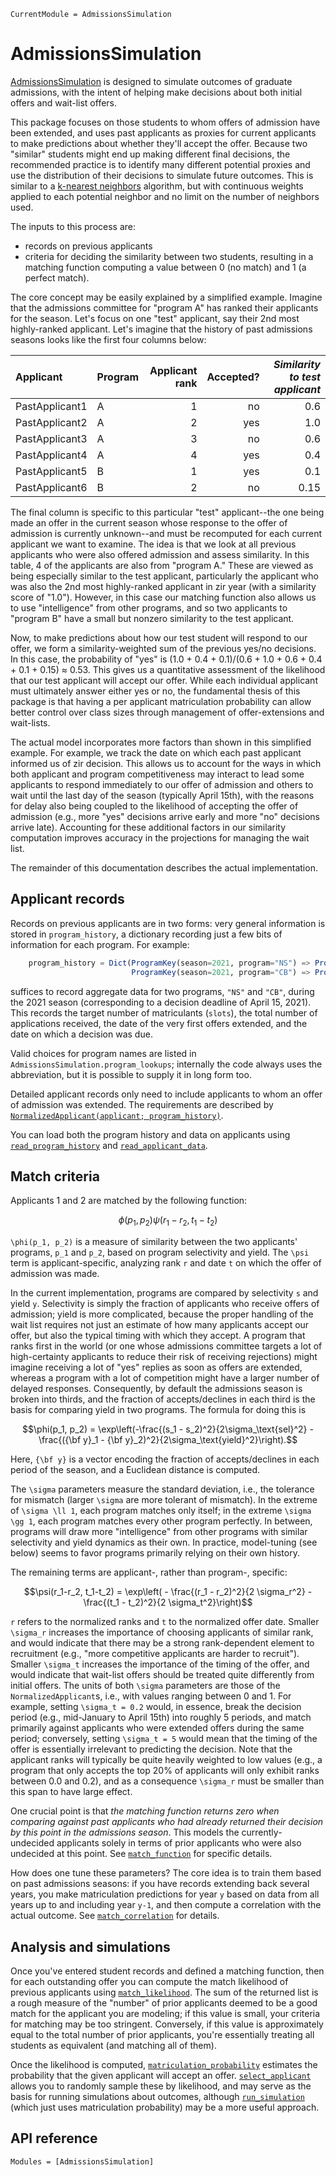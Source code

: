 ```@meta
CurrentModule = AdmissionsSimulation
```

# AdmissionsSimulation

[AdmissionsSimulation](https://github.com/timholy/AdmissionsSimulation.jl) is designed to simulate outcomes of
graduate admissions, with the intent of helping make decisions about both initial offers and wait-list offers.

This package focuses on those students to whom offers of admission have been extended, and uses past applicants as proxies for current applicants to make predictions about whether they'll accept the offer. Because two "similar" students might end up making different final decisions, the recommended practice is to identify many different potential proxies and use the distribution of their decisions to simulate future outcomes.  This is similar to a [k-nearest neighbors](https://en.wikipedia.org/wiki/K-nearest_neighbors_algorithm) algorithm, but with continuous weights applied to each potential neighbor and no limit on the number of neighbors used.

The inputs to this process are:
- records on previous applicants
- criteria for deciding the similarity between two students, resulting in a matching function computing a value between 0 (no match) and 1 (a perfect match).

The core concept may be easily explained by a simplified example.
Imagine that the admissions committee for "program A" has ranked their applicants for the season.
Let's focus on one "test" applicant, say their 2nd most highly-ranked applicant.
Let's imagine that the history of past admissions seasons looks like the first four columns below:

| Applicant | Program | Applicant rank | Accepted? | *Similarity to test applicant* |
|:--------- |:------- | ----:| ---------:| ---------------------------:|
| PastApplicant1 | A | 1 | no | 0.6 |
| PastApplicant2 | A | 2 | yes | 1.0 |
| PastApplicant3 | A | 3 | no | 0.6 |
| PastApplicant4 | A | 4 | yes | 0.4 |
| PastApplicant5 | B | 1 | yes | 0.1 |
| PastApplicant6 | B | 2 | no | 0.15 |

The final column is specific to this particular "test" applicant--the one being made an offer in the current season whose response to the offer of admission is currently unknown--and must be recomputed for each current applicant we want to examine.
The idea is that we look at all previous applicants who were also offered admission and assess similarity.
In this table, 4 of the applicants are also from "program A."
These are viewed as being especially similar to the test applicant, particularly the applicant who was also the 2nd most highly-ranked applicant in zir year (with a similarity score of "1.0").
However, in this case our matching function also allows us to use "intelligence" from other programs,
and so two applicants to "program B" have a small but nonzero similarity to the test applicant.

Now, to make predictions about how our test student will respond to our offer, we form a similarity-weighted sum of the previous yes/no decisions.
In this case, the probability of "yes" is (1.0 + 0.4 + 0.1)/(0.6 + 1.0 + 0.6 + 0.4 + 0.1 + 0.15) ≈ 0.53.
This gives us a quantitative assessment of the likelihood that our test applicant will accept our offer.
While each individual applicant must ultimately answer either yes or no,
the fundamental thesis of this package is that having a per applicant matriculation probability can allow better control over class sizes
through management of offer-extensions and wait-lists.

The actual model incorporates more factors than shown in this simplified example.
For example, we track the date on which each past applicant informed us of zir decision.
This allows us to account for the ways in which both applicant and program competitiveness may interact to lead some applicants to respond immediately to our offer of admission and others to wait until the last day of the season (typically April 15th), with the reasons for delay also being coupled to the likelihood of accepting the offer of admission (e.g., more "yes" decisions arrive early and more "no" decisions arrive late).
Accounting for these additional factors in our similarity computation improves accuracy in the projections for managing the wait list.

The remainder of this documentation describes the actual implementation.

## Applicant records

Records on previous applicants are in two forms: very general information is stored in `program_history`,
a dictionary recording just a few bits of information for each program. For example:

```julia
    program_history = Dict(ProgramKey(season=2021, program="NS") => ProgramData(slots=15, napplicants=302, firstofferdate=Date("2021-01-13"), lastdecisiondate=Date("2021-04-15")),
                           ProgramKey(season=2021, program="CB") => ProgramData(slots=5,  napplicants=160, firstofferdate=Date("2021-01-6"),  lastdecisiondate=Date("2021-04-15")))

```
suffices to record aggregate data for two programs, `"NS"` and `"CB"`, during the 2021 season (corresponding to a decision deadline of April 15, 2021). This records the target number of matriculants (`slots`), the total number of applications received, the date of the very first offers extended, and the date on which a decision was due.

Valid choices for program names are listed in `AdmissionsSimulation.program_lookups`; internally the code always uses
the abbreviation, but it is possible to supply it in long form too.

Detailed applicant records only need to include applicants to whom an offer of admission was extended.
The requirements are described by [`NormalizedApplicant(applicant; program_history)`](@ref).

You can load both the program history and data on applicants using [`read_program_history`](@ref) and [`read_applicant_data`](@ref).

## Match criteria

Applicants 1 and 2 are matched by the following function:

```math
\phi(p_1, p_2) \psi(r_1-r_2, t_1-t_2)
```
``\phi(p_1, p_2)`` is a measure of similarity between the two applicants' programs, ``p_1`` and ``p_2``,
based on program selectivity and yield.
The ``\psi`` term is applicant-specific, analyzing rank ``r`` and date ``t`` on which the offer of admission was made.

In the current implementation, programs are compared by selectivity ``s`` and yield ``y``. Selectivity is simply the fraction of applicants who receive offers of admission; yield is more complicated, because the proper handling of the wait list requires not just an estimate of how many applicants accept our offer, but also the typical timing with which they accept.  A program that ranks first in the world (or one whose admissions committee targets a lot of high-certainty applicants to reduce their risk of receiving rejections) might imagine receiving a lot of "yes" replies as soon as offers are extended, whereas a program with a lot of competition might have a larger number of delayed responses.  Consequently, by default the admissions season is broken into thirds, and the fraction of accepts/declines in each third is the basis for comparing yield in two programs. The formula for doing this is

```math
\phi(p_1, p_2) = \exp\left(-\frac{(s_1 - s_2)^2}{2\sigma_\text{sel}^2} - \frac{({\bf y}_1 - {\bf y}_2)^2}{2\sigma_\text{yield}^2}\right).
```

Here, ``{\bf y}`` is a vector encoding the fraction of accepts/declines in each period of the season, and a Euclidean distance is computed.

The ``\sigma`` parameters measure the standard deviation, i.e., the tolerance for mismatch (larger ``\sigma`` are
more tolerant of mismatch).
In the extreme of ``\sigma \ll 1``, each program matches only itself; in the extreme ``\sigma \gg 1``, each program matches every other program perfectly.  In between, programs will draw more "intelligence" from other programs with similar selectivity and yield dynamics as their own.
In practice, model-tuning (see below) seems to favor programs primarily relying on their own history.

The remaining terms are applicant-, rather than program-, specific:

```math
\psi(r_1-r_2, t_1-t_2) = \exp\left( - \frac{(r_1 - r_2)^2}{2 \sigma_r^2} - \frac{(t_1 - t_2)^2}{2 \sigma_t^2}\right)
```

``r`` refers to the normalized ranks and ``t`` to the normalized offer date.
Smaller ``\sigma_r`` increases the importance of choosing applicants of similar rank, and would indicate
that there may be a strong rank-dependent element to recruitment (e.g., "more competitive applicants are
harder to recruit").
Smaller ``\sigma_t`` increases the importance of the timing of the offer, and would indicate that
wait-list offers should be treated quite differently from initial offers.
The units of both ``\sigma`` parameters are those of the `NormalizedApplicant`s, i.e., with values ranging
between 0 and 1.
For example, setting ``\sigma_t = 0.2`` would, in essence, break the decision period (e.g., mid-January to April 15th) into roughly 5 periods, and match primarily against applicants who were extended offers during the same period;
conversely, setting ``\sigma_t = 5`` would mean that the timing of the offer is essentially irrelevant to predicting the decision.
Note that the applicant ranks will typically be quite heavily weighted to low values (e.g., a program that only
accepts the top 20% of applicants will only exhibit ranks between 0.0 and 0.2), and as a consequence ``\sigma_r`` must
be smaller than this span to have large effect.

One crucial point is that *the matching function returns zero when comparing against past applicants who had already returned
their decision by this point in the admissions season*. This models the currently-undecided applicants solely in terms of prior applicants who were also undecided at this point.
See [`match_function`](@ref) for specific details.

How does one tune these parameters? The core idea is to train them based on past admissions seasons: if you have
records extending back several years, you make matriculation predictions for year ``y`` based on data from all years up to
and including year ``y-1``, and then compute a correlation with the actual outcome.
See [`match_correlation`](@ref) for details.

## Analysis and simulations

Once you've entered student records and defined a matching function, then for each outstanding offer you can compute the match likelihood of previous applicants using [`match_likelihood`](@ref).
The sum of the returned list is a rough measure of the "number" of prior applicants deemed to be a good match
for the applicant you are modeling; if this value is small, your criteria for matching may be too stringent.
Conversely, if this value is approximately equal to the total number of prior applicants, you're essentially treating
all students as equivalent (and matching all of them).

Once the likelihood is computed, [`matriculation_probability`](@ref) estimates the probability that the given applicant
will accept an offer. [`select_applicant`](@ref) allows you to randomly sample these by likelihood, and may serve as the basis for running simulations about outcomes, although [`run_simulation`](@ref) (which just uses matriculation probability) may be a more useful approach.

## API reference

```@autodocs
Modules = [AdmissionsSimulation]
```
